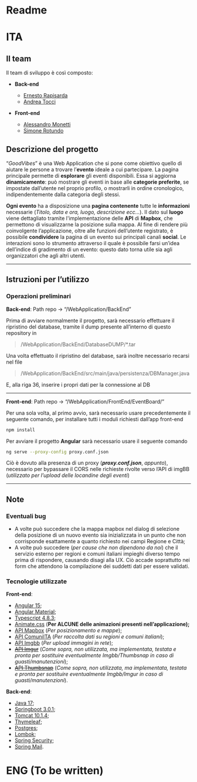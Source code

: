 # Readme

# ITA

## Il team

Il team di sviluppo è così composto:

- ****************Back-end****************
    - [Ernesto Rapisarda](https://github.com/Ernesto-Rapisarda)
    - [Andrea Tocci](https://github.com/AndreaYpmY)
    
- ********************Front-end********************
    - [Alessandro Monetti](https://github.com/ilveron)
    - [Simone Rotundo](https://github.com/simonerotundo)

## Descrizione del progetto

“*GoodVibes*” è una Web Application che si pone come obiettivo quello di aiutare le persone a trovare l’**evento** ideale a cui partecipare.
La pagina principale permette di **esplorare** gli eventi disponibili.
Essa si aggiorna **dinamicamente**: può mostrare gli eventi in base alle **categorie preferite**, se impostate dall’utente nel proprio profilo, o mostrarli in ordine cronologico, indipendentemente dalla categoria degli stessi.

**Ogni evento** ha a disposizione una **pagina contenente** tutte le **informazioni** necessarie (*Titolo, data e ora,  luogo, descrizione ecc…*).
Il dato sul **luogo** viene dettagliato tramite l'implementazione delle **API** di **Mapbox**, che permettono di visualizzarne la posizione sulla mappa.
Al fine di rendere più coinvolgente l’applicazione, oltre alle funzioni dell’utente registrato, è possibile **condividere** la pagina di un evento sui principali canali **social**.
Le interazioni sono lo strumento attraverso il quale è possibile farsi un’idea dell’indice di gradimento di un evento: questo dato torna utile sia agli organizzatori che agli altri utenti.

---

## Istruzioni per l’utilizzo

### Operazioni preliminari

**********Back-end**********: Path repo → “/WebApplication/BackEnd”

Prima di avviare normalmente il progetto, sarà necessario effettuare il ripristino del database, tramite il dump presente all’interno di questo repository in 

> /WebApplication/BackEnd/DatabaseDUMP/*.tar
> 

Una volta effettuato il ripristino del database, sarà inoltre necessario recarsi nel file

> /WebApplication/BackEnd/src/main/java/persistenza/DBManager.java
> 

E, alla riga 36, inserire i propri dati per la connessione al DB

---

**Front-end**:  Path repo → “/WebApplication/FrontEnd/EventBoard/”

Per una sola volta, al primo avvio, sarà necessario usare precedentemente il seguente comando, per installare tutti i moduli richiesti dall’app front-end

```bash
npm install
```

Per avviare il progetto **Angular** sarà necessario usare il seguente comando 

```bash
ng serve --proxy-config proxy.conf.json
```

Ciò è dovuto alla presenza di un proxy (***proxy.conf.json***, *appunto*), necessario per bypassare il CORS nelle richieste rivolte verso l’API di imgBB (*utilizzato per l’upload delle locandine degli eventi*)

---

## Note

### Eventuali bug

- A volte può succedere che la mappa mapbox nel dialog di selezione della posizione di un nuovo evento sia inizializzata in un punto che non corrisponde esattamente a quanto richiesto nei campi Regione e Città;
- A volte può succedere (*per cause che non dipendono da noi*) che il servizio esterno per regioni e comuni italiani impieghi diverso tempo prima di rispondere, causando disagi alla UX. Ciò accade soprattutto nei form che attendono la compilazione dei suddetti dati per essere validati.

### Tecnologie utilizzate

**Front-end**:

- [Angular 15](https://angular.io/);
- [Angular Material](https://material.angular.io/);
- [Typescript 4.8.3](https://www.typescriptlang.org/);
- [Animate.css](https://animate.style/) (******************************************Per ALCUNE delle animazioni presenti nell’applicazione);******************************************
- [API Mapbox](https://docs.mapbox.com/api/overview/) (*Per posizionamento e mappe*);
- [API ComuniITA](https://github.com/Samurai016/Comuni-ITA) (*Per raccolta dati su regioni e comuni italiani*);
- [API Imgbb](https://api.imgbb.com/) (*Per upload immagini in rete*);
- ~~[API Imgur](https://apidocs.imgur.com/)~~ (*Come sopra, non utilizzata, ma implementata, testata e pronta per sostituire eventualmente Imgbb/Thumbsnap in caso di guasti/manutenzioni*);
- ~~[API Thumbsnap](https://thumbsnap.com/api)~~ (*Come sopra, non utilizzata, ma implementata, testata e pronta per sostituire eventualmente Imgbb/Imgur in caso di guasti/manutenzioni*).

****************Back-end****************:

- [Java 17](https://openjdk.org/projects/jdk/17/);
- [Springboot 3.0.1](https://spring.io/projects/spring-boot);
- [Tomcat 10.1.4](https://tomcat.apache.org/);
- [Thymeleaf](https://www.thymeleaf.org/);
- [Postgres](https://www.postgresql.org/);
- [Lombok](https://projectlombok.org/);
- [Spring Security](https://spring.io/projects/spring-security);
- [Spring Mail](https://www.baeldung.com/spring-email).

# ENG (To be written)